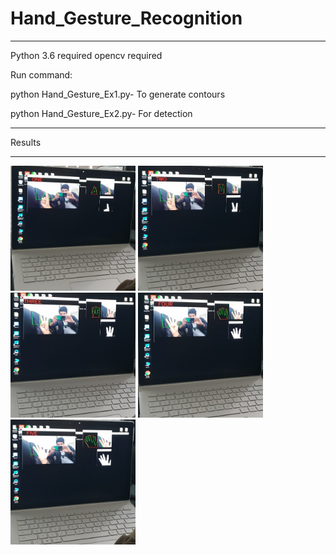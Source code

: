 # Hand_Gesture_Recognition
**************************************************
Python 3.6 required
opencv required

Run command:

python Hand_Gesture_Ex1.py- To generate contours

python Hand_Gesture_Ex2.py- For detection
*****************************************************
Results
****************************************************
  
<img src="images/1.jpeg" width="200" height="200">  
<img src="images/2.jpeg" width="200" height="200">
<img src="images/3.jpeg" width="200" height="200">
<img src="images/4.jpeg" width="200" height="200">
<img src="images/5.jpeg" width="200" height="200">                                           
